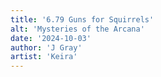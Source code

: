 ```yaml
---
title: '6.79 Guns for Squirrels'
alt: 'Mysteries of the Arcana'
date: '2024-10-03'
author: 'J Gray'
artist: 'Keira'
---
```

